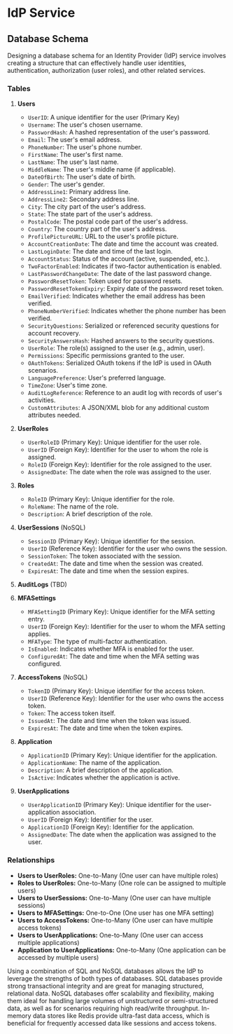 # IdP Service

## Database Schema

Designing a database schema for an Identity Provider (IdP) service involves creating a structure that can effectively handle user identities, authentication, authorization (user roles), and other related services.

### Tables

1. **Users**
    - `UserID`: A unique identifier for the user (Primary Key)
    - `Username`: The user's chosen username.
    - `PasswordHash`: A hashed representation of the user's password.
    - `Email`: The user's email address.
    - `PhoneNumber`: The user's phone number.
    - `FirstName`: The user's first name.
    - `LastName`: The user's last name.
    - `MiddleName`: The user's middle name (if applicable).
    - `DateOfBirth`: The user's date of birth.
    - `Gender`: The user's gender.
    - `AddressLine1`: Primary address line.
    - `AddressLine2`: Secondary address line.
    - `City`: The city part of the user's address.
    - `State`: The state part of the user's address.
    - `PostalCode`: The postal code part of the user's address.
    - `Country`: The country part of the user's address.
    - `ProfilePictureURL`: URL to the user's profile picture.
    - `AccountCreationDate`: The date and time the account was created.
    - `LastLoginDate`: The date and time of the last login.
    - `AccountStatus`: Status of the account (active, suspended, etc.).
    - `TwoFactorEnabled`: Indicates if two-factor authentication is enabled.
    - `LastPasswordChangeDate`: The date of the last password change.
    - `PasswordResetToken`: Token used for password resets.
    - `PasswordResetTokenExpiry`: Expiry date of the password reset token.
    - `EmailVerified`: Indicates whether the email address has been verified.
    - `PhoneNumberVerified`: Indicates whether the phone number has been verified.
    - `SecurityQuestions`: Serialized or referenced security questions for account recovery.
    - `SecurityAnswersHash`: Hashed answers to the security questions.
    - `UserRole`: The role(s) assigned to the user (e.g., admin, user).
    - `Permissions`: Specific permissions granted to the user.
    - `OAuthTokens`: Serialized OAuth tokens if the IdP is used in OAuth scenarios.
    - `LanguagePreference`: User's preferred language.
    - `TimeZone`: User's time zone.
    - `AuditLogReference`: Reference to an audit log with records of user's activities.
    - `CustomAttributes`: A JSON/XML blob for any additional custom attributes needed.

2. **UserRoles**
    - `UserRoleID` (Primary Key): Unique identifier for the user role.
    - `UserID` (Foreign Key): Identifier for the user to whom the role is assigned.
    - `RoleID` (Foreign Key): Identifier for the role assigned to the user.
    - `AssignedDate`: The date when the role was assigned to the user.

3. **Roles**
    - `RoleID` (Primary Key): Unique identifier for the role.
    - `RoleName`: The name of the role.
    - `Description`: A brief description of the role.

4. **UserSessions** (NoSQL)
    - `SessionID` (Primary Key): Unique identifier for the session.
    - `UserID` (Reference Key): Identifier for the user who owns the session.
    - `SessionToken`: The token associated with the session.
    - `CreatedAt`: The date and time when the session was created.
    - `ExpiresAt`: The date and time when the session expires.

5. **AuditLogs** (TBD)

6. **MFASettings**
    - `MFASettingID` (Primary Key): Unique identifier for the MFA setting entry.
    - `UserID` (Foreign Key): Identifier for the user to whom the MFA setting applies.
    - `MFAType`: The type of multi-factor authentication.
    - `IsEnabled`: Indicates whether MFA is enabled for the user.
    - `ConfiguredAt`: The date and time when the MFA setting was configured.

7. **AccessTokens** (NoSQL)
    - `TokenID` (Primary Key): Unique identifier for the access token.
    - `UserID` (Reference Key): Identifier for the user who owns the access token.
    - `Token`: The access token itself.
    - `IssuedAt`: The date and time when the token was issued.
    - `ExpiresAt`: The date and time when the token expires.

8. **Application**
    - `ApplicationID` (Primary Key): Unique identifier for the application.
    - `ApplicationName`: The name of the application.
    - `Description`: A brief description of the application.
    - `IsActive`: Indicates whether the application is active.

9. **UserApplications**
    - `UserApplicationID` (Primary Key): Unique identifier for the user-application association.
    - `UserID` (Foreign Key): Identifier for the user.
    - `ApplicationID` (Foreign Key): Identifier for the application.
    - `AssignedDate`: The date when the application was assigned to the user.

### Relationships

- **Users to UserRoles:** One-to-Many (One user can have multiple roles)
- **Roles to UserRoles:** One-to-Many (One role can be assigned to multiple users)
- **Users to UserSessions:** One-to-Many (One user can have multiple sessions)
- **Users to MFASettings:** One-to-One (One user has one MFA setting)
- **Users to AccessTokens:** One-to-Many (One user can have multiple access tokens)
- **Users to UserApplications:** One-to-Many (One user can access multiple applications)
- **Application to UserApplications:** One-to-Many (One application can be accessed by multiple users)

Using a combination of SQL and NoSQL databases allows the IdP to leverage the strengths of both types of databases. SQL databases provide strong transactional integrity and are great for managing structured, relational data. NoSQL databases offer scalability and flexibility, making them ideal for handling large volumes of unstructured or semi-structured data, as well as for scenarios requiring high read/write throughput. In-memory data stores like Redis provide ultra-fast data access, which is beneficial for frequently accessed data like sessions and access tokens.
